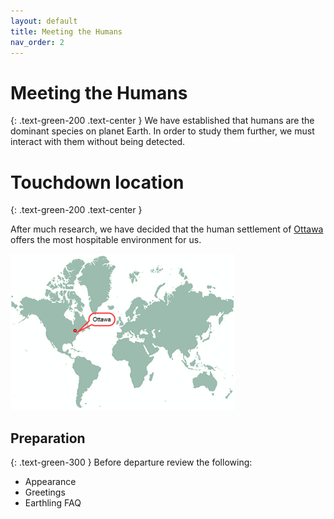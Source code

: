 ```yaml
---
layout: default
title: Meeting the Humans
nav_order: 2
---
```


# Meeting the Humans 
{: .text-green-200 .text-center }
We have established that humans are the dominant species on planet Earth. 
In order to study them further, we must interact with them without being detected.

# Touchdown location 
{: .text-green-200 .text-center }

After much research, we have decided that the human settlement of [Ottawa](https://ottawatourism.ca/en) offers the most hospitable environment for us.

![Map](images/map.png)

## Preparation
{: .text-green-300 }
Before departure review the following:

- Appearance
- Greetings
- Earthling FAQ
